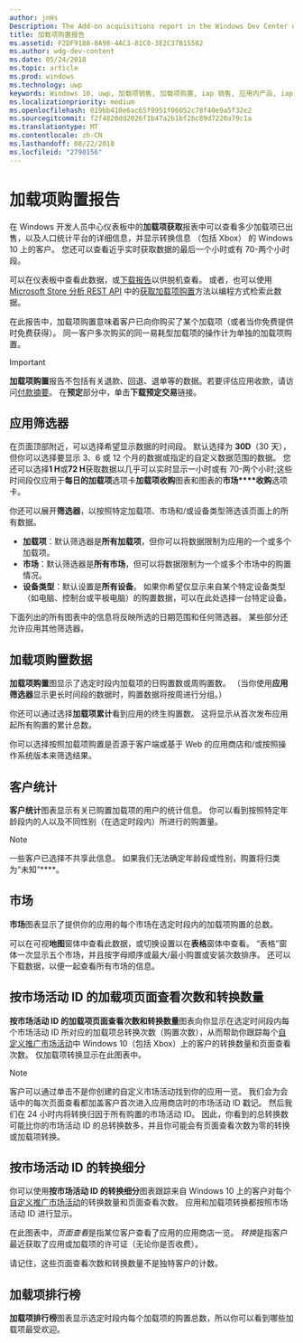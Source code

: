 ```yaml
---
author: jnHs
Description: The Add-on acquisitions report in the Windows Dev Center dashboard lets you see how many add-ons you've sold, along with demographic and platform details.
title: 加载项购置报告
ms.assetid: F2DF9188-0A98-4AC3-81C0-3E2C37B15582
ms.author: wdg-dev-content
ms.date: 05/24/2018
ms.topic: article
ms.prod: windows
ms.technology: uwp
keywords: Windows 10, uwp, 加载项销售, 加载项购置, iap 销售, 应用内产品, iap, 加载项
ms.localizationpriority: medium
ms.openlocfilehash: 019bb410e6ac65f9951f06052c78f40e9a5f32e2
ms.sourcegitcommit: f2f4820dd2026f1b47a2b1bf2bc89d7220a79c1a
ms.translationtype: MT
ms.contentlocale: zh-CN
ms.lasthandoff: 08/22/2018
ms.locfileid: "2790156"
---
```

# <a name="add-on-acquisitions-report"></a>加载项购置报告


在 Windows 开发人员中心仪表板中的**加载项获取**报表中可以查看多少加载项已出售，以及人口统计平台的详细信息，并显示转换信息 （包括 Xbox） 的 Windows 10 上的客户。 您还可以查看近乎实时获取数据的最后一个小时或有 70-两个小时段。

可以在仪表板中查看此数据，或[下载报告](download-analytic-reports.md)以供脱机查看。 或者，也可以使用 [Microsoft Store 分析 REST API](../monetize/access-analytics-data-using-windows-store-services.md) 中的[获取加载项购置](../monetize/get-in-app-acquisitions.md)方法以编程方式检索此数据。

在此报告中，加载项购置意味着客户已向你购买了某个加载项（或者当你免费提供时免费获得）。 同一客户多次购买的同一易耗型加载项的操作计为单独的加载项购置。

> [!IMPORTANT]
> **加载项购置**报告不包括有关退款、回退、退单等的数据。若要评估应用收款，请访问[付款摘要](payout-summary.md)。 在**预定**部分中，单击**下载预定交易**链接。


## <a name="apply-filters"></a>应用筛选器

在页面顶部附近，可以选择希望显示数据的时间段。 默认选择为 **30D**（30 天），但你可以选择要显示 3、6 或 12 个月的数据或指定的自定义数据范围的数据。 您还可以选择**1 H**或**72 H**获取数据以几乎可以实时显示一小时或有 70-两个小时;这些时间段仅应用于**每日的加载项**选项卡**加载项收购**图表和图表的**市场****收购**选项卡。 

你还可以展开**筛选器**，以按照特定加载项、市场和/或设备类型筛选该页面上的所有数据。

-   **加载项**：默认筛选器是**所有加载项**，但你可以将数据限制为应用的一个或多个加载项。
-   **市场**：默认筛选器是**所有市场**，但可以将数据限制为一个或多个市场中的购置情况。
-   **设备类型**：默认设置是**所有设备**。 如果你希望仅显示来自某个特定设备类型（如电脑、控制台或平板电脑）的购置数据，可以在此处选择一台特定设备。

下面列出的所有图表中的信息将反映所选的日期范围和任何筛选器。 某些部分还允许应用其他筛选器。


## <a name="add-on-acquisitions"></a>加载项购置数据

**加载项购置**图显示了选定时段内加载项的日购置数或周购置数。 （当你使用**应用筛选器**显示更长时间段的数据时，购置数据将按周进行分组。）

你还可以通过选择**加载项累计**看到应用的终生购置数。 这将显示从首次发布应用起所有购置的累计总数。

你可以选择按照加载项购置是否源于客户端或基于 Web 的应用商店和/或按照操作系统版本来筛选结果。


## <a name="customer-demographic"></a>客户统计

**客户统计**图表显示有关已购置加载项的用户的统计信息。 你可以看到按照特定年龄段内的人以及不同性别（在选定时段内）所进行的购置量。

> [!NOTE]
> 一些客户已选择不共享此信息。 如果我们无法确定年龄段或性别，购置将归类为“未知”****。


## <a name="markets"></a>市场

**市场**图表显示了提供你的应用的每个市场在选定时段内的加载项购置的总数。 

可以在可视**地图**窗体中查看此数据，或切换设置以在**表格**窗体中查看。 “表格”窗体一次显示五个市场，并且按字母顺序或最大/最小购置或安装次数排序。 还可以下载数据，以便一起查看所有市场的信息。


## <a name="add-on-page-views-and-conversions-by-campaign-id"></a>按市场活动 ID 的加载项页面查看次数和转换数量

**按市场活动 ID 的加载项页面查看次数和转换数量**图表向你显示在选定时间段内每个市场活动 ID 所对应的加载项总转换次数（购置次数），从而帮助你跟踪每个[自定义推广市场活动](create-a-custom-app-promotion-campaign.md)中 Windows 10（包括 Xbox）上的客户的转换数量和页面查看次数。 仅加载项转换显示在此图表中。

> [!NOTE]
> 客户可以通过单击不是你创建的自定义市场活动找到你的应用一览。 我们会为会话中的每次页面查看都加盖客户首次进入应用商店时的市场活动 ID 戳记。 然后我们在 24 小时内将转换归因于所有购置的市场活动 ID。 因此，你看到的总转换数可能比你的市场活动 ID 的总转换数多，并且你可能会有页面查看次数为零的转换或加载项转换。 


## <a name="conversions-breakdown-by-campaign-id"></a>按市场活动 ID 的转换细分

你可以使用**按市场活动 ID 的转换细分**图表跟踪来自 Windows 10 上的客户对每个[自定义推广市场活动](create-a-custom-app-promotion-campaign.md)的转换数量和页面查看次数。 应用和加载项转换都按照市场活动 ID 进行显示。

在此图表中，*页面查看*是指某位客户查看了应用的应用商店一览。 *转换*是指客户最近获取了应用或加载项的许可证（无论你是否收费）。

请记住，这些页面查看次数和转换数量不是独特客户的计数。 


## <a name="top-add-ons"></a>加载项排行榜

**加载项排行榜**图表显示选定时段内每个加载项的购置总数，所以你可以看到哪些加载项最受欢迎。 



 

 
